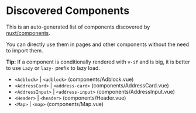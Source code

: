 # Discovered Components

This is an auto-generated list of components discovered by [nuxt/components](https://github.com/nuxt/components).

You can directly use them in pages and other components without the need to import them.

**Tip:** If a component is conditionally rendered with `v-if` and is big, it is better to use `Lazy` or `lazy-` prefix to lazy load.

- `<Adblock>` | `<adblock>` (components/Adblock.vue)
- `<AddressCard>` | `<address-card>` (components/AddressCard.vue)
- `<AddressInput>` | `<address-input>` (components/AddressInput.vue)
- `<Header>` | `<header>` (components/Header.vue)
- `<Map>` | `<map>` (components/Map.vue)
